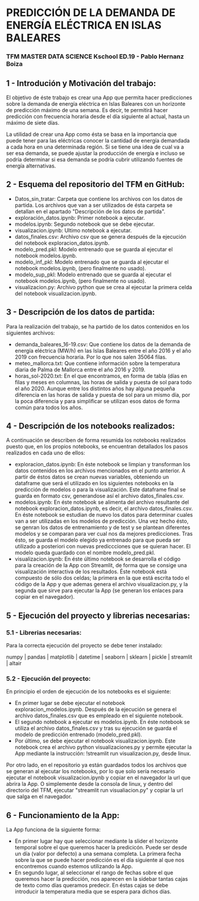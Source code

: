 # PREDICCIÓN DE LA DEMANDA DE ENERGÍA ELÉCTRICA EN ISLAS BALEARES
### TFM MASTER DATA SCIENCE Kschool ED.19 - Pablo Hernanz Boiza

## 1 - Introdución y Motivación del trabajo:
El objetivo de éste trabajo es crear una App que permita hacer predicciones sobre la demanda de energía eléctrica en Islas Baleares con un horizonte de predicción máximo de una semana. Es decir, te permitirá hacer predicción con frecuencia horaria desde el día siguiente al actual, hasta un máximo de siete días.  
  
La utilidad de crear una App como ésta se basa en la importancia que puede tener para las eléctricas conocer la cantidad de energía demandada a cada hora en una determinada región. Si se tiene una idea de cual va a ser esa demanda, se puede ajustar la producción de energía e incluso se podría determinar si esa demanda se podría cubrir utilizando fuentes de energía alternativas.  

## 2 - Esquema del repositorio del TFM en GitHub:
- Datos_sin_tratar: Carpeta que contiene los archivos con los datos de partida. Los archivos que van a ser utilizados de ésta carpeta se detallan en el apartado "Descripción de los datos de partida".
- exploración_datos.ipynb: Primer notebook a ejecutar.
- modelos.ipynb: Segundo notebook que se debe ejecutar.
- visualizacion.ipynb: Ultimo notebook a ejecutar.
- datos_finales.csv: Archivo csv que se genera después de la ejecución del notebook exploracion_datos.ipynb.
- modelo_pred.pkl: Modelo entrenado que se guarda al ejecutar el notebook modelos.ipynb.
- modelo_inf_pkl: Modelo entrenado que se guarda al ejecutar el notebook modelos.ipynb, (pero finalmente no usado).
- modelo_sup_pkl: Modelo entrenado que se guarda al ejecutar el notebook modelos.ipynb, (pero finalmente no usado).
- visualizacion.py: Archivo python que se crea al ejecutar la primera celda del notebook visualizacion.ipynb.
  
## 3 - Descripción de los datos de partida:
Para la realización del trabajo, se ha partido de los datos contenidos en los siguientes archivos:  
- demanda_baleares_16-19.csv: Que contiene los datos de la demanda de energía eléctrica (MW/h) en las Islas Baleares entre el año 2016 y el año 2019 con frecuencia horaria. Por lo que nos salen 35064 filas.
- meteo_mallorca.txt: Que contiene información sobre la temperatura diaria de Palma de Mallorca entre el año 2016 y 2019.
- horas_sol-2020.txt: En el que encontramos, en forma de tabla (días en filas y meses en columnas, las horas de salida y puesta de sol para todo el año 2020. Aunque entre los distintos años hay alguna pequeña diferencia en las horas de salida y puesta de sol para un mismo día, por la poca diferencia y para simplificar se utilizan esos datos de forma común para todos los años.

## 4 - Descripción de los notebooks realizados:
A continuación se describen de forma resumida los notebooks realizados puesto que, en los propios notebooks, se encuentran detallados los pasos realizados en cada uno de ellos:
- exploracion_datos.ipynb: En éste notebook se limpian y transforman los datos contenidos en los archivos mencionados en el punto anterior. A partir de éstos datos se crean nuevas variables, obteniendo un dataframe que será el utilizado en los siguientes notebooks en la predicción de modelos o para la visualización. Este dataframe final se guarda en formato csv, generandose así el archivo datos_finales.csv.
- modelos.ipynb: En éste notebook se alimenta del archivo resultante del notebook exploracion_datos.ipynb, es decir, el archivo datos_finales.csv. En éste notebook se estudian de nuevo los datos para determinar cuales van a ser utilizadas en los modelos de predicción. Una vez hecho ésto, se genran los datos de entrenamiento y de test y se plantean diferentes modelos y se comparan para ver cual nos da mejores predicciones. Tras ésto, se guarda el modelo elegido ya entrenado para que pueda ser utilizado a posteriori con nuevas prediccciones que se quieran hacer. El modelo queda guardado con el nombre modelo_pred.pkl.
- visualizacion.ipynb: En éste último notebook se desarrolla el código para la creación de la App con Streamlit, de forma que se consige una visualización interactiva de los resultados. Éste notebook está compuesto de sólo dos celdas; la primera en la que está escrita todo el código de la App y que ademas genera el archivo visualizacion.py, y la segunda que sirve para ejecutar la App (se generan los enlaces para copiar en el navegador).

## 5 - Ejecución del proyecto y librerias necesarias:
### 5.1 - Librerias necesarias:  
Para la correcta ejecución del proyecto se debe tener instalado:  

numpy | pandas | matplotlib | datetime | seaborn | sklearn | pickle | streamlit | altair

### 5.2 - Ejecución del proyecto:
En principio el orden de ejecución de los notebooks es el siguiente:
- En primer lugar se debe ejecutar el notebook exploracion_modelos.ipynb. Después de la ejecución se genera el archivo datos_finales.csv que es empleado en el siguiente notebook.
- El segundo notebook a ejecutar es modelos.ipynb. En éste notebook se utiliza el archivo datos_finales.csv y tras su ejecución se guarda el modelo de predicción entrenado (modelo_pred.pkl).
- Por último, se debe ejecutar el notebook visualizacion.ipynb. Este notebook crea el archivo python visualizaciones.py y permite ejecutar la App mediante la instrucción: !streamlit run visualizacion.py, desde linux.

Por otro lado, en el repositorio ya están guardados todos los archivos que se generan al ejecutar los notebooks, por lo que solo sería necesario ejecutar el notebook visualizacion.ipynb y copiar en el navegador la url que abrira la App. O simplemente desde la consola de linux, y dentro del directorio del TFM, ejecutar "streamlit run visualiacion.py" y copiar la url que salga en el navegador.

## 6 - Funcionamiento de la App:
La App funciona de la siguiente forma:
- En primer lugar hay que seleccionar mediante la slider el horizonte temporal sobre el que queremos hacer la predicicón. Puede ser desde un día (valor por defecto) a una semana completa. La primera fecha sobre la que se puede hacer predicción es el día siguiente al que nos encontremos cuando estemos utilizando la App.
- En segundo lugar, al seleccionar el rango de fechas sobre el que queremos hacer la predicción, nos aparecen en la sidebar tantas cajas de texto como días queramos predecir. En éstas cajas se debe introducir la temperatura media que se espera para dichos días.
